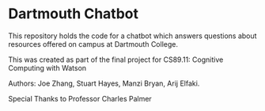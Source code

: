 # Dartmouth Chatbot 

This repository holds the code for a chatbot which answers questions about resources offered on campus at Dartmouth College.

This was created as part of the final project for CS89.11: Cognitive Computing with Watson

Authors: Joe Zhang, Stuart Hayes, Manzi Bryan, Arij Elfaki.

Special Thanks to Professor Charles Palmer
